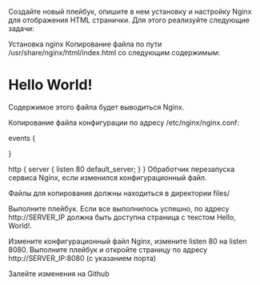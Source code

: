 Создайте новый плейбук, опишите в нем установку и настройку Nginx для отображения HTML странички. Для этого реализуйте следующие задачи:

Установка nginx
Копирование файла по пути /usr/share/nginx/html/index.html со следующим содержимым:

<!DOCTYPE html>
<html lang="en">
<head>
  <meta charset="UTF-8">
  <meta http-equiv="X-UA-Compatible" content="IE=edge">
  <meta name="viewport" content="width=device-width, initial-scale=1.0">
  <title>Hello World!</title>
</head>
<body>
  <h1>Hello World!</h1>
</body>
</html>
Содержимое этого файла будет выводиться Nginx.

Копирование файла конфигурации по адресу /etc/nginx/nginx.conf:

events {

}

http {
  server {
    listen 80 default_server;
  }
}
Обработчик перезапуска сервиса Nginx, если изменился конфигурационный файл.

Файлы для копирования должны находиться в директории files/

Выполните плейбук. Если все выполнилось успешно, по адресу http://SERVER_IP должна быть доступна страница с текстом Hello, World!.

Измените конфигурационный файл Nginx, измените listen 80 на listen 8080. Выполните плейбук и откройте страницу по адресу http://SERVER_IP:8080 (с указанием порта)

Залейте изменения на Github